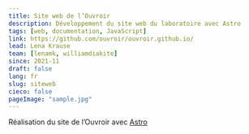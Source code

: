 ```yaml
---
title: Site web de l’Ouvroir
description: Développement du site web du laboratoire avec Astro
tags: [web, documentation, JavaScript] 
link: https://github.com/ouvroir/ouvroir.github.io/
lead: Lena Krause
team: [lenamk, williamdiakite]
since: 2021-11
draft: false
lang: fr
slug: siteweb
cieco: false
pageImage: "sample.jpg"
---
```


Réalisation du site de l’Ouvroir avec [Astro](https://docs.astro.build)

